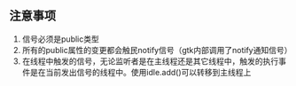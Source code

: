 ## 注意事项
1. 信号必须是public类型
2. 所有的public属性的变更都会触民notify信号（gtk内部调用了notify通知信号）
3. 在线程中触发的信号，无论监听者是在主线程还是其它线程中，触发的执行事件是在当前发出信号的线程中。使用idle.add()可以转移到主线程上
